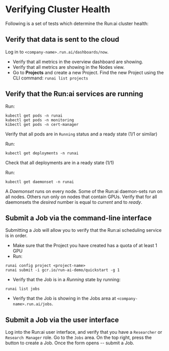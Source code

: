# Verifying Cluster Health

Following is a set of tests which determine the Run:ai cluster health:

## Verify that data is sent to the cloud

Log in to `<company-name>.run.ai/dashboards/now`.

* Verify that all metrics in the overview dashboard are showing. 
* Verify that all metrics are showing in the Nodes view. 
* Go to __Projects__ and create a new Project. Find the new Project using the CLI command: `runai list projects`


## Verify that the Run:ai services are running

Run:

```
kubectl get pods -n runai
kubectl get pods -n monitoring
kibectl get pods -n cert-manager
```
Verify that all pods are in `Running` status and a ready state (1/1 or similar)

Run:

```
kubectl get deployments -n runai
```

Check that all deployments are in a ready state (1/1)

Run:

```
kubectl get daemonset -n runai
```

A _Daemonset_ runs on every node. Some of the Run:ai daemon-sets run on all nodes. Others run only on nodes that contain GPUs. Verify that for all daemonsets the _desired_ number is equal to  _current_ and to _ready_. 


## Submit a Job via the command-line interface

Submitting a Job will allow you to verify that the Run:ai scheduling service is in order. 

* Make sure that the Project you have created has a quota of at least 1 GPU
* Run:

``` 
runai config project <project-name>
runai submit -i gcr.io/run-ai-demo/quickstart -g 1
```

* Verify that the Job is in a _Running_ state by running: 

```
runai list jobs
```

* Verify that the Job is showing in the Jobs area at `<company-name>.run.ai/jobs`.

## Submit a Job via the user interface

Log into the Run:ai user interface, and verify that you have a `Researcher` or `Research Manager` role. 
Go to the `Jobs` area. On the top right, press the button to create a Job. Once the form opens -- submit a Job. 
